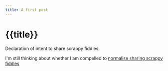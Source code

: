 ```yaml
---
title: A first post
---
```

# {{title}}

Declaration of intent to share scrappy fiddles.

I'm still thinking about whether I am compelled to [normalise sharing scrappy fiddles](https://www.todepond.com/sky/normalise-dont-share-lol/) 


